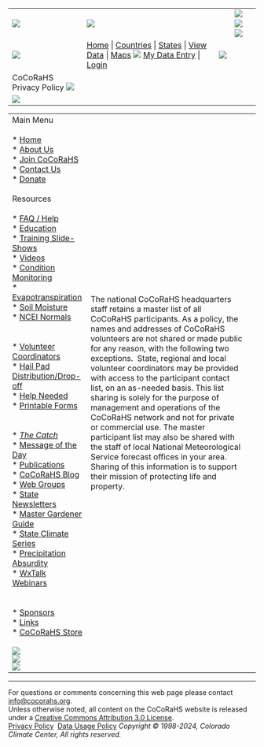  

|     |     |     |     |
| --- | --- | --- | --- |
| [![](/images/header_logo.gif)](https://www.cocorahs.org/) | ![](/images/header_titlebar.gif) |     | [![](/images/icons/socialmedia/blogger_16.png)](https://cocorahs.blogspot.com/ "Go to CoCoRaHS Blog") [![](/images/icons/socialmedia/facebook_16.png)](https://www.facebook.com/CoCoRaHS "Go to CoCoRaHS Facebook page") [![](/images/icons/socialmedia/youtube_16.png)](https://www.youtube.com/cocorahs/ "Go to CoCoRaHS YouTube Channel") | ![](/images/header_endcap.gif) |
| ![](/images/header_titlebar_left.gif) | [Home](https://www.cocorahs.org/) \| [Countries](https://www.cocorahs.org/Content.aspx?page=countries) \| [States](https://www.cocorahs.org/States.aspx) \| [View Data](https://www.cocorahs.org/ViewData/) \| [Maps](https://www.cocorahs.org/Maps/) ![](/images/spacer.gif) [My Data Entry](https://www.cocorahs.org/Admin/MyDataEntry/) \| [Login](https://www.cocorahs.org/Login.aspx) | ![](/images/spacer.gif) |
| CoCoRaHS Privacy Policy ![](/images/spacer.gif) |     |     |
| ![](/images/spacer.gif) |

|     |     |     |
| --- | --- | --- |
| Main Menu<br><br>* [Home](https://www.cocorahs.org/)<br>* [About Us](https://www.cocorahs.org/Content.aspx?page=aboutus)<br>* [Join CoCoRaHS](https://www.cocorahs.org/Content.aspx?page=application)<br>* [Contact Us](https://www.cocorahs.org/Content.aspx?page=contactus)<br>* [Donate](https://www.cocorahs.org/Content.aspx?page=donate)<br><br>Resources<br><br>* [FAQ / Help](https://www.cocorahs.org/Content.aspx?page=Help)<br>* [Education](https://www.cocorahs.org/Content.aspx?page=education)<br>* [Training Slide-Shows](https://www.cocorahs.org/Content.aspx?page=training_slideshows)<br>* [Videos](http://www.youtube.com/cocorahs/)<br>* [Condition Monitoring](https://www.cocorahs.org/Content.aspx?page=condition)<br>* [Evapotranspiration](https://www.cocorahs.org/Content.aspx?page=et)<br>* [Soil Moisture](https://www.cocorahs.org/Content.aspx?page=soilmoisture)<br>* [NCEI Normals](https://www.cocorahs.org/Content.aspx?page=climate-normals)<br>  <br>  <br>* [Volunteer Coordinators](https://www.cocorahs.org/Content.aspx?page=coord)<br>* [Hail Pad  <br>    Distribution/Drop-off](https://www.cocorahs.org/Content.aspx?page=HailPadDropOff)<br>* [Help Needed](https://www.cocorahs.org/Content.aspx?page=HelpNeeded)<br>* [Printable Forms](https://www.cocorahs.org/Content.aspx?page=PrintableForms)<br>  <br>  <br>* [_The Catch_](https://www.cocorahs.org/Content.aspx?page=catch)<br>* [Message of the Day](https://www.cocorahs.org/Content.aspx?page=mod&mod=1)<br>* [Publications](https://www.cocorahs.org/Content.aspx?page=publications)<br>* [CoCoRaHS Blog](http://cocorahs.blogspot.com/)<br>* [Web Groups](https://www.cocorahs.org/Content.aspx?page=groups)<br>* [State Newsletters](https://www.cocorahs.org/Content.aspx?page=StateNewsletters)<br>* [Master Gardener Guide](https://www.cocorahs.org/Content.aspx?page=MasterGardener)<br>* [State Climate Series](https://www.cocorahs.org/Content.aspx?page=50StatesClimates)<br>* [Precipitation Absurdity](https://www.cocorahs.org/marchmadness.aspx)<br>* [WxTalk Webinars](https://www.cocorahs.org/Content.aspx?page=wxtalk)<br>  <br>  <br>* [Sponsors](https://www.cocorahs.org/Content.aspx?page=sponsors)<br>* [Links](https://www.cocorahs.org/Content.aspx?page=links)<br>* [CoCoRaHS Store](https://www.cocorahs.org/Content.aspx?page=store)<br><br>[![](/images/amb_logo_140x89.png)](https://www.nws.noaa.gov/com/weatherreadynation/#.VOt1A3a3yB8)  <br>[![](/images/NOAAProductsLink.gif)](https://www.cocorahs.org/Content.aspx?page=noaa)  <br>[![](/images/WhoUses140.png)](https://www.cocorahs.org/Content.aspx?page=CoCoRaHS_Uses) | The national CoCoRaHS headquarters staff retains a master list of all CoCoRaHS participants. As a policy, the names and addresses of CoCoRaHS volunteers are not shared or made public for any reason, with the following two exceptions.  State, regional and local volunteer coordinators may be provided with access to the participant contact list, on an as-needed basis. This list sharing is solely for the purpose of management and operations of the CoCoRaHS network and not for private or commercial use. The master participant list may also be shared with the staff of local National Meteorological Service forecast offices in your area. Sharing of this information is to support their mission of protecting life and property. |     |

* * *

For questions or comments concerning this web page please contact [info@cocorahs.org](mailto:info@cocorahs.org).  
Unless otherwise noted, all content on the CoCoRaHS website is released under a [Creative Commons Attribution 3.0 License](http://creativecommons.org/licenses/by/3.0/).  
[Privacy Policy](https://www.cocorahs.org/Content.aspx?page=privacypolicy)  [Data Usage Policy](https://www.cocorahs.org/Content.aspx?page=datausagepolicy) _Copyright © 1998-2024, Colorado Climate Center, All rights reserved._